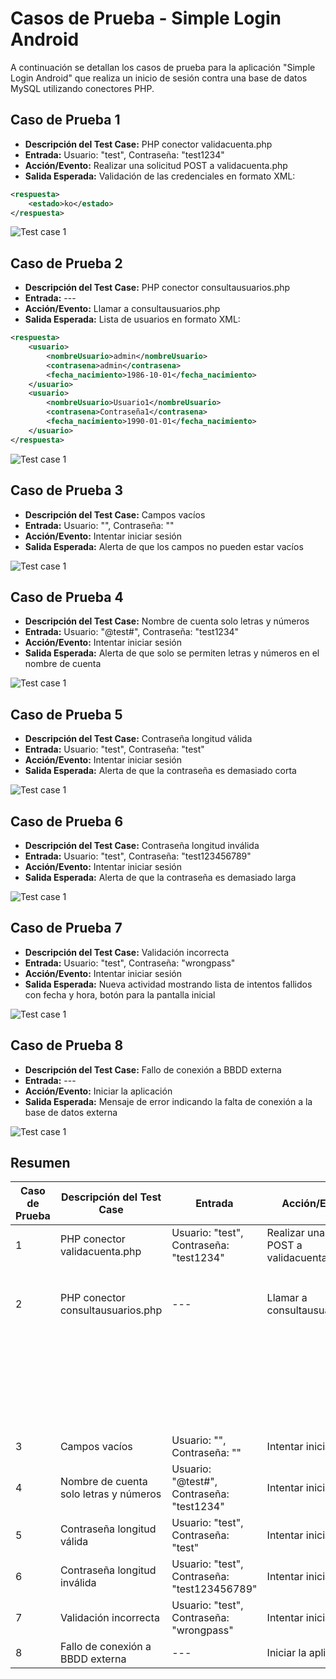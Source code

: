# Casos de Prueba - Simple Login Android

A continuación se detallan los casos de prueba para la aplicación "Simple Login Android" que realiza un inicio de sesión contra una base de datos MySQL utilizando conectores PHP.

## Caso de Prueba 1
- **Descripción del Test Case:** PHP conector validacuenta.php
- **Entrada:** Usuario: "test", Contraseña: "test1234"
- **Acción/Evento:** Realizar una solicitud POST a validacuenta.php
- **Salida Esperada:** Validación de las credenciales en formato XML:

```xml
<respuesta>
    <estado>ko</estado>
</respuesta>
```

![Test case 1](test_case_1.png)

## Caso de Prueba 2
- **Descripción del Test Case:** PHP conector consultausuarios.php
- **Entrada:** ---
- **Acción/Evento:** Llamar a consultausuarios.php
- **Salida Esperada:** Lista de usuarios en formato XML:

```xml
<respuesta>
    <usuario>
        <nombreUsuario>admin</nombreUsuario>
        <contrasena>admin</contrasena>
        <fecha_nacimiento>1986-10-01</fecha_nacimiento>
    </usuario>
    <usuario>
        <nombreUsuario>Usuario1</nombreUsuario>
        <contrasena>Contraseña1</contrasena>
        <fecha_nacimiento>1990-01-01</fecha_nacimiento>
    </usuario>
</respuesta>
```
![Test case 1](test_case_2.png)

## Caso de Prueba 3
- **Descripción del Test Case:** Campos vacíos
- **Entrada:** Usuario: "", Contraseña: ""
- **Acción/Evento:** Intentar iniciar sesión
- **Salida Esperada:** Alerta de que los campos no pueden estar vacíos

![Test case 1](test_case_3.png)

## Caso de Prueba 4
- **Descripción del Test Case:** Nombre de cuenta solo letras y números
- **Entrada:** Usuario: "@test#", Contraseña: "test1234"
- **Acción/Evento:** Intentar iniciar sesión
- **Salida Esperada:** Alerta de que solo se permiten letras y números en el nombre de cuenta

![Test case 1](test_case_4.png)

## Caso de Prueba 5
- **Descripción del Test Case:** Contraseña longitud válida
- **Entrada:** Usuario: "test", Contraseña: "test"
- **Acción/Evento:** Intentar iniciar sesión
- **Salida Esperada:** Alerta de que la contraseña es demasiado corta

![Test case 1](test_case_5.png)

## Caso de Prueba 6
- **Descripción del Test Case:** Contraseña longitud inválida
- **Entrada:** Usuario: "test", Contraseña: "test123456789"
- **Acción/Evento:** Intentar iniciar sesión
- **Salida Esperada:** Alerta de que la contraseña es demasiado larga

![Test case 1](test_case_6.png)

## Caso de Prueba 7
- **Descripción del Test Case:** Validación incorrecta
- **Entrada:** Usuario: "test", Contraseña: "wrongpass"
- **Acción/Evento:** Intentar iniciar sesión
- **Salida Esperada:** Nueva actividad mostrando lista de intentos fallidos con fecha y hora, botón para la pantalla inicial

![Test case 1](test_case_7.png)

## Caso de Prueba 8
- **Descripción del Test Case:** Fallo de conexión a BBDD externa
- **Entrada:** ---
- **Acción/Evento:** Iniciar la aplicación
- **Salida Esperada:** Mensaje de error indicando la falta de conexión a la base de datos externa

![Test case 1](test_case_8.png)

## Resumen


| Caso de Prueba | Descripción del Test Case                          | Entrada                               | Acción/Evento                          | Salida Esperada                                                                 |
|----------------|--------------------------------------------------|---------------------------------------|----------------------------------------|----------------------------------------------------------------------------------|
| 1              | PHP conector validacuenta.php                    | Usuario: "test", Contraseña: "test1234" | Realizar una solicitud POST a validacuenta.php | Validación de las credenciales en formato XML:                               |
|                |                                                  |                                       |                                        | ```xml <respuesta> <estado>ko</estado> </respuesta> ```                        |
| 2              | PHP conector consultausuarios.php                | ---                                   | Llamar a consultausuarios.php          | Lista de usuarios en formato XML:                                               |
|                |                                                  |                                       |                                        | ```xml <respuesta> <usuario> <nombreUsuario>admin</nombreUsuario> <contrasena>admin</contrasena> <fecha_nacimiento>1986-10-01</fecha_nacimiento> </usuario> <usuario> <nombreUsuario>Usuario1</nombreUsuario> <contrasena>Contraseña1</contrasena> <fecha_nacimiento>1990-01-01</fecha_nacimiento> </usuario> </respuesta> ``` |
| 3              | Campos vacíos                                    | Usuario: "", Contraseña: ""             | Intentar iniciar sesión                | Alerta de que los campos no pueden estar vacíos                               |
| 4              | Nombre de cuenta solo letras y números           | Usuario: "@test#", Contraseña: "test1234" | Intentar iniciar sesión                | Alerta de que solo se permiten letras y números en el nombre de cuenta           |
| 5              | Contraseña longitud válida                        | Usuario: "test", Contraseña: "test"     | Intentar iniciar sesión                | Alerta de que la contraseña es demasiado corta                                  |
| 6              | Contraseña longitud inválida                      | Usuario: "test", Contraseña: "test123456789" | Intentar iniciar sesión             | Alerta de que la contraseña es demasiado larga                                  |
| 7              | Validación incorrecta                              | Usuario: "test", Contraseña: "wrongpass"  | Intentar iniciar sesión             | Nueva actividad mostrando lista de intentos fallidos con fecha y hora, botón para la pantalla inicial |
| 8              | Fallo de conexión a BBDD externa                    | ---                                    | Iniciar la aplicación                 | Mensaje de error indicando la falta de conexión                                |


